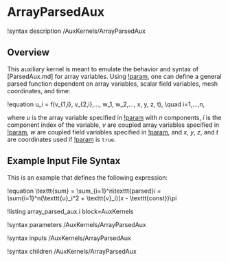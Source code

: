 # ArrayParsedAux

!syntax description /AuxKernels/ArrayParsedAux

## Overview

This auxiliary kernel is meant to emulate the behavior and syntax of [ParsedAux.md] for array variables.
Using [!param](/AuxKernels/ArrayParsedAux/expression), one can define a general parsed function dependent on array variables, scalar field variables, mesh coordinates, and time:

!equation
u_i = f(v_{1,i}, v_{2,i},..., w_1, w_2,..., x, y, z, t), \quad i=1,...,n,

where $u$ is the array variable specified in [!param](/AuxKernels/ArrayParsedAux/variable) with $n$ components, $i$ is the component index of the variable, $v$ are coupled array variables specified in [!param](/AuxKernels/ArrayParsedAux/coupled_array_variables), $w$ are coupled field variables specified in [!param](/AuxKernels/ArrayParsedAux/coupled_variables), and $x$, $y$, $z$, and $t$ are coordinates used if [!param](/AuxKernels/ArrayParsedAux/use_xyzt) is `true`.

## Example Input File Syntax

This is an example that defines the following expression:

!equation
\texttt{sum} = \sum_{i=1}^n\texttt{parsed}_i = \sum_{i=1}^n(\texttt{u}_i^2 + \texttt{v}_i)(x - \texttt{const})\pi

!listing array_parsed_aux.i block=AuxKernels

!syntax parameters /AuxKernels/ArrayParsedAux

!syntax inputs /AuxKernels/ArrayParsedAux

!syntax children /AuxKernels/ArrayParsedAux
